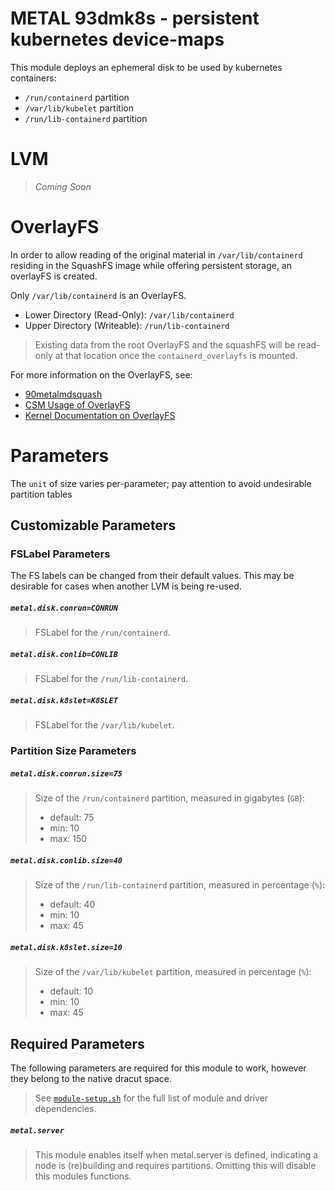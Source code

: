 # METAL 93dmk8s - persistent kubernetes device-maps 

This module deploys an ephemeral disk to be used by kubernetes containers:

- `/run/containerd` partition
- `/var/lib/kubelet` partition
- `/run/lib-containerd` partition

# LVM

> _Coming Soon_

# OverlayFS

In order to allow reading of the original material in `/var/lib/containerd` residing in the SquashFS image while offering persistent storage, an overlayFS is created.

Only `/var/lib/containerd` is an OverlayFS.
- Lower Directory (Read-Only): `/var/lib/containerd`
- Upper Directory (Writeable): `/run/lib-containerd`

> Existing data from the root OverlayFS and the squashFS will be read-only at that location once the `containerd_overlayfs` is mounted.

For more information on the OverlayFS, see:
- [90metalmdsquash](https://github.com/Cray-HPE/dracut-metal-mdsquash#rootfs-and-the-persistent-overlayfs)
- [CSM Usage of OverlayFS](https://github.com/Cray-HPE/docs-csm-install/blob/main/104-NCN-PARTITIONING.md#overlayfs-and-persistence)
- [Kernel Documentation on OverlayFS](https://www.kernel.org/doc/html/latest/filesystems/overlayfs.html)

# Parameters

The `unit` of size varies per-parameter; pay attention to avoid undesirable partition tables

## Customizable Parameters

### FSLabel Parameters

The FS labels can be changed from their default values.
This may be desirable for cases when another LVM is being re-used.

##### `metal.disk.conrun=CONRUN`

> FSLabel for the `/run/containerd`.

##### `metal.disk.conlib=CONLIB`

> FSLabel for the `/run/lib-containerd`.

##### `metal.disk.k8slet=K8SLET`

> FSLabel for the `/var/lib/kubelet`.

### Partition Size Parameters

##### `metal.disk.conrun.size=75`

> Size of the `/run/containerd` partition, measured in gigabytes (`GB`):
> 
> * default: 75
> * min: 10
> * max: 150

##### `metal.disk.conlib.size=40` 

> Size of the `/run/lib-containerd` partition, measured in percentage (`%`):
> 
> * default: 40
> * min: 10
> * max: 45

##### `metal.disk.k8slet.size=10`

> Size of the `/var/lib/kubelet` partition, measured in percentage (`%`):
> 
> * default: 10
> * min: 10
> * max: 45

## Required Parameters

The following parameters are required for this module to work, however they belong to the native dracut space.

> See [`module-setup.sh`](./93metaldmk8s/module-setup.sh) for the full list of module and driver dependencies.

##### `metal.server`

> This module enables itself when metal.server is defined, indicating a node is (re)building and requires partitions. Omitting this will disable this modules functions.

